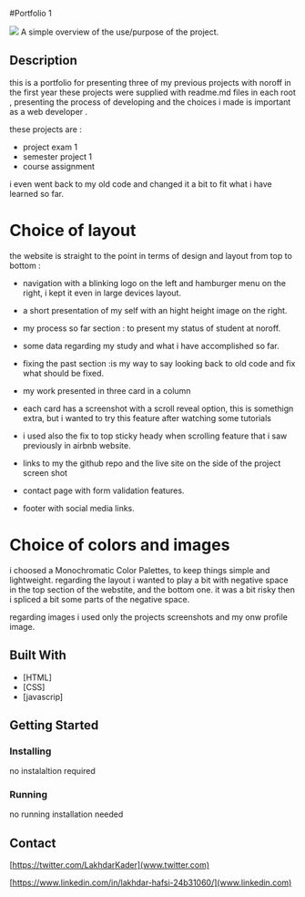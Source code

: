#Portfolio 1

![](images/portfoli-frame.png)
A simple overview of the use/purpose of the project.

## Description

this is a portfolio for presenting three of my previous projects with noroff in the first year
these projects were supplied with readme.md files in each root , presenting the process of developing and the choices i made is important as a web developer .

these projects are :

- project exam 1
- semester project 1
- course assignment

i even went back to my old code and changed it a bit to fit what i have learned so far.

# Choice of layout

the website is straight to the point in terms of design and layout
from top to bottom :

- navigation with a blinking logo on the left and hamburger menu on the right, i kept it even in large devices layout.

- a short presentation of my self with an hight height image on the right.
- my process so far section : to present my status of student at noroff.
- some data regarding my study and what i have accomplished so far.
- fixing the past section :is my way to say looking back to old code and fix what should be fixed.
- my work presented in three card in a column
- each card has a screenshot with a scroll reveal option, this is somethign extra, but i wanted to try this feature after watching some tutorials
- i used also the fix to top sticky heady when scrolling feature that i saw previously in airbnb website.
- links to my the github repo and the live site on the side of the project screen shot
- contact page with form validation features.
- footer with social media links.

# Choice of colors and images

i choosed a Monochromatic Color Palettes, to keep things simple and lightweight.
regarding the layout i wanted to play a bit with negative space in the top section of the webstite, and the bottom one. it was a bit risky then i spliced a bit some parts of the negative space.

regarding images i used only the projects screenshots and my onw profile image.

## Built With

- [HTML]
- [CSS]
- [javascrip]

## Getting Started

### Installing

no instalaltion required

### Running

no running installation needed

## Contact

[https://twitter.com/LakhdarKader](www.twitter.com)

[https://www.linkedin.com/in/lakhdar-hafsi-24b31060/](www.linkedin.com)

